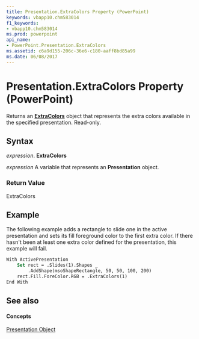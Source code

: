 ```yaml
---
title: Presentation.ExtraColors Property (PowerPoint)
keywords: vbapp10.chm583014
f1_keywords:
- vbapp10.chm583014
ms.prod: powerpoint
api_name:
- PowerPoint.Presentation.ExtraColors
ms.assetid: c6a9d155-206c-36e6-c180-aaff8bd85a99
ms.date: 06/08/2017
---
```



# Presentation.ExtraColors Property (PowerPoint)

Returns an **[ExtraColors](extracolors-object-powerpoint.md)** object that represents the extra colors available in the specified presentation. Read-only.


## Syntax

 _expression_. **ExtraColors**

 _expression_ A variable that represents an **Presentation** object.


### Return Value

ExtraColors


## Example

The following example adds a rectangle to slide one in the active presentation and sets its fill foreground color to the first extra color. If there hasn't been at least one extra color defined for the presentation, this example will fail.


```vb
With ActivePresentation
    Set rect = .Slides(1).Shapes _
        .AddShape(msoShapeRectangle, 50, 50, 100, 200)
    rect.Fill.ForeColor.RGB = .ExtraColors(1)
End With
```


## See also


#### Concepts


[Presentation Object](presentation-object-powerpoint.md)


